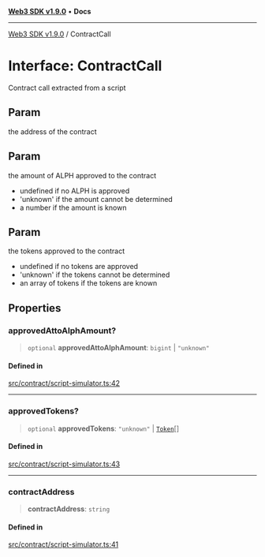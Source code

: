 [**Web3 SDK v1.9.0**](../README.md) • **Docs**

***

[Web3 SDK v1.9.0](../globals.md) / ContractCall

# Interface: ContractCall

Contract call extracted from a script

## Param

the address of the contract

## Param

the amount of ALPH approved to the contract
  - undefined if no ALPH is approved
  - 'unknown' if the amount cannot be determined
  - a number if the amount is known

## Param

the tokens approved to the contract
 - undefined if no tokens are approved
 - 'unknown' if the tokens cannot be determined
 - an array of tokens if the tokens are known

## Properties

### approvedAttoAlphAmount?

> `optional` **approvedAttoAlphAmount**: `bigint` \| `"unknown"`

#### Defined in

[src/contract/script-simulator.ts:42](https://github.com/Mystic-Nayy/alephium-web3/blob/c1afd789a197ce5fe21f08c2965942090157c33d/packages/web3/src/contract/script-simulator.ts#L42)

***

### approvedTokens?

> `optional` **approvedTokens**: `"unknown"` \| [`Token`](Token.md)[]

#### Defined in

[src/contract/script-simulator.ts:43](https://github.com/Mystic-Nayy/alephium-web3/blob/c1afd789a197ce5fe21f08c2965942090157c33d/packages/web3/src/contract/script-simulator.ts#L43)

***

### contractAddress

> **contractAddress**: `string`

#### Defined in

[src/contract/script-simulator.ts:41](https://github.com/Mystic-Nayy/alephium-web3/blob/c1afd789a197ce5fe21f08c2965942090157c33d/packages/web3/src/contract/script-simulator.ts#L41)
